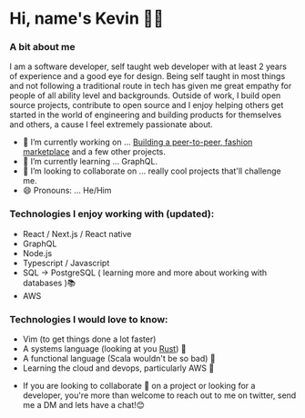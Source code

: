 # Hi, name's Kevin 👋🏼

### A bit about me

I am a software developer, self taught web developer with at least 2 years of experience and a good eye for design. Being self taught in most things and not following a traditional route in tech has given me great empathy for people of all ability level and backgrounds. Outside of work, I build open source projects, contribute to open source and I enjoy helping others get started in the world of engineering and building products for themselves and others, a cause I feel extremely passionate about.
  
- 🔭 I’m currently working on ... [Building a peer-to-peer, fashion marketplace](https://github.com/KevinRaleie-dev/threads-ui) and a few other projects.
- 🌱 I’m currently learning ... GraphQL.
- 👯 I’m looking to collaborate on ... really cool projects that'll challenge me.
- 😄 Pronouns: ... He/Him

### Technologies I enjoy working with (updated):

- React / Next.js / React native
- GraphQL
- Node.js
- Typescript / Javascript
- SQL -> PostgreSQL ( learning more and more about working with databases )📚
- AWS 

### Technologies I would love to know:

- Vim (to get things done a lot faster)
- A systems language (looking at you [Rust](https://www.rust-lang.org/)) 👀
- A functional language (Scala wouldn't be so bad) 🤔
- Learning the cloud and devops, particularly AWS 💭

* If you are looking to collaborate 🤝 on a project or looking for a developer, you're more than welcome to reach out to me on twitter, send me a DM and lets have a chat!😊
